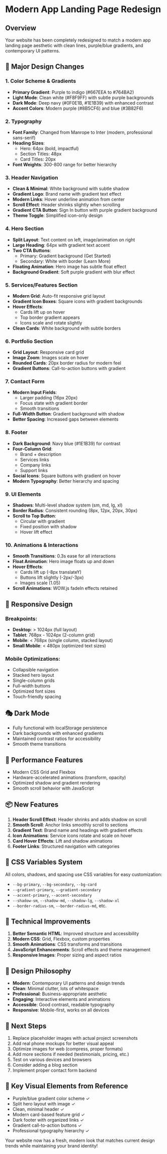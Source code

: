 # Modern App Landing Page Redesign

## Overview

Your website has been completely redesigned to match a modern app landing page aesthetic with clean lines, purple/blue gradients, and contemporary UI patterns.

## 🎨 Major Design Changes

### 1. **Color Scheme & Gradients**

- **Primary Gradient**: Purple to indigo (#667EEA to #764BA2)
- **Light Mode**: Clean white (#F8F9FF) with subtle purple backgrounds
- **Dark Mode**: Deep navy (#0F0E1B, #1E1B39) with enhanced contrast
- **Accent Colors**: Modern purple (#8B5CF6) and blue (#3B82F6)

### 2. **Typography**

- **Font Family**: Changed from Manrope to Inter (modern, professional sans-serif)
- **Heading Sizes**:
  - Hero: 64px (bold, impactful)
  - Section Titles: 48px
  - Card Titles: 20px
- **Font Weights**: 300-800 range for better hierarchy

### 3. **Header Navigation**

- **Clean & Minimal**: White background with subtle shadow
- **Gradient Logo**: Brand name with gradient text effect
- **Modern Links**: Hover underline animation from center
- **Scroll Effect**: Header shrinks slightly when scrolling
- **Gradient CTA Button**: Sign In button with purple gradient background
- **Theme Toggle**: Simplified icon-only design

### 4. **Hero Section**

- **Split Layout**: Text content on left, image/animation on right
- **Large Heading**: 64px with gradient text accent
- **Two CTA Buttons**:
  - Primary: Gradient background (Get Started)
  - Secondary: White with border (Learn More)
- **Floating Animation**: Hero image has subtle float effect
- **Background Gradient**: Soft purple gradient with blur effect

### 5. **Services/Features Section**

- **Modern Grid**: Auto-fit responsive grid layout
- **Gradient Icon Boxes**: Square icons with gradient backgrounds
- **Hover Effects**:
  - Cards lift up on hover
  - Top border gradient appears
  - Icons scale and rotate slightly
- **Clean Cards**: White background with subtle borders

### 6. **Portfolio Section**

- **Grid Layout**: Responsive card grid
- **Image Zoom**: Images scale on hover
- **Rounded Cards**: 20px border radius for modern feel
- **Gradient Buttons**: Call-to-action buttons with gradient

### 7. **Contact Form**

- **Modern Input Fields**:
  - Larger padding (16px 20px)
  - Focus state with gradient border
  - Smooth transitions
- **Full-Width Button**: Gradient background with shadow
- **Better Spacing**: Increased gaps between elements

### 8. **Footer**

- **Dark Background**: Navy blue (#1E1B39) for contrast
- **Four-Column Grid**:
  - Brand + description
  - Services links
  - Company links
  - Support links
- **Social Icons**: Square buttons with gradient on hover
- **Modern Typography**: Better hierarchy and spacing

### 9. **UI Elements**

- **Shadows**: Multi-level shadow system (sm, md, lg, xl)
- **Border Radius**: Consistent rounding (8px, 12px, 20px, 30px)
- **Scroll to Top Button**:
  - Circular with gradient
  - Fixed position with shadow
  - Hover lift effect

### 10. **Animations & Interactions**

- **Smooth Transitions**: 0.3s ease for all interactions
- **Float Animation**: Hero image floats up and down
- **Hover Effects**:
  - Cards lift up (-8px translateY)
  - Buttons lift slightly (-2px/-3px)
  - Images scale (1.05)
- **Scroll Animations**: WOW.js fadeIn effects retained

## 📱 Responsive Design

### Breakpoints:

- **Desktop**: > 1024px (full layout)
- **Tablet**: 768px - 1024px (2-column grid)
- **Mobile**: < 768px (single column, stacked layout)
- **Small Mobile**: < 480px (optimized text sizes)

### Mobile Optimizations:

- Collapsible navigation
- Stacked hero layout
- Single-column grids
- Full-width buttons
- Optimized font sizes
- Touch-friendly spacing

## 🎭 Dark Mode

- Fully functional with localStorage persistence
- Dark backgrounds with enhanced gradients
- Maintained contrast ratios for accessibility
- Smooth theme transitions

## 🚀 Performance Features

- Modern CSS Grid and Flexbox
- Hardware-accelerated animations (transform, opacity)
- Optimized shadow and gradient rendering
- Smooth scroll behavior with JavaScript

## 📦 New Features

1. **Header Scroll Effect**: Header shrinks and adds shadow on scroll
2. **Smooth Scroll**: Anchor links smoothly scroll to sections
3. **Gradient Text**: Brand name and headings with gradient effects
4. **Icon Animations**: Service icons rotate and scale on hover
5. **Card Hover Effects**: Lift and shadow animations
6. **Footer Links**: Structured navigation with categories

## 🎨 CSS Variables System

All colors, shadows, and spacing use CSS variables for easy customization:

- `--bg-primary`, `--bg-secondary`, `--bg-card`
- `--gradient-primary`, `--gradient-secondary`
- `--accent-primary`, `--accent-secondary`
- `--shadow-sm`, `--shadow-md`, `--shadow-lg`, `--shadow-xl`
- `--border-radius-sm`, `--border-radius-md`, etc.

## 🔧 Technical Improvements

1. **Better Semantic HTML**: Improved structure and accessibility
2. **Modern CSS**: Grid, Flexbox, custom properties
3. **Smooth Animations**: CSS transforms and transitions
4. **JavaScript Enhancements**: Scroll effects and theme management
5. **Responsive Images**: Proper sizing and aspect ratios

## 🎯 Design Philosophy

- **Modern**: Contemporary UI patterns and design trends
- **Clean**: Minimal clutter, lots of whitespace
- **Professional**: Business-appropriate aesthetic
- **Engaging**: Interactive elements and animations
- **Accessible**: Good contrast, readable typography
- **Responsive**: Mobile-first, works on all devices

## 📝 Next Steps

1. Replace placeholder images with actual project screenshots
2. Add real phone mockups for better visual appeal
3. Optimize images for web (compress, proper formats)
4. Add more sections if needed (testimonials, pricing, etc.)
5. Test on various devices and browsers
6. Consider adding a blog section
7. Implement proper contact form backend

## 🌟 Key Visual Elements from Reference

- Purple/blue gradient color scheme ✓
- Split hero layout with image ✓
- Clean, minimal header ✓
- Modern card-based feature grid ✓
- Dark footer with organized links ✓
- Gradient call-to-action buttons ✓
- Professional typography hierarchy ✓

Your website now has a fresh, modern look that matches current design trends while maintaining your brand identity!

